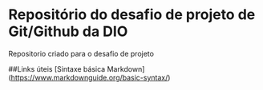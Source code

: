 # Repositório do desafio de projeto de Git/Github da DIO
Repositorio criado para o desafio de projeto

##Links úteis
[Sintaxe básica Markdown] (https://www.markdownguide.org/basic-syntax/)

